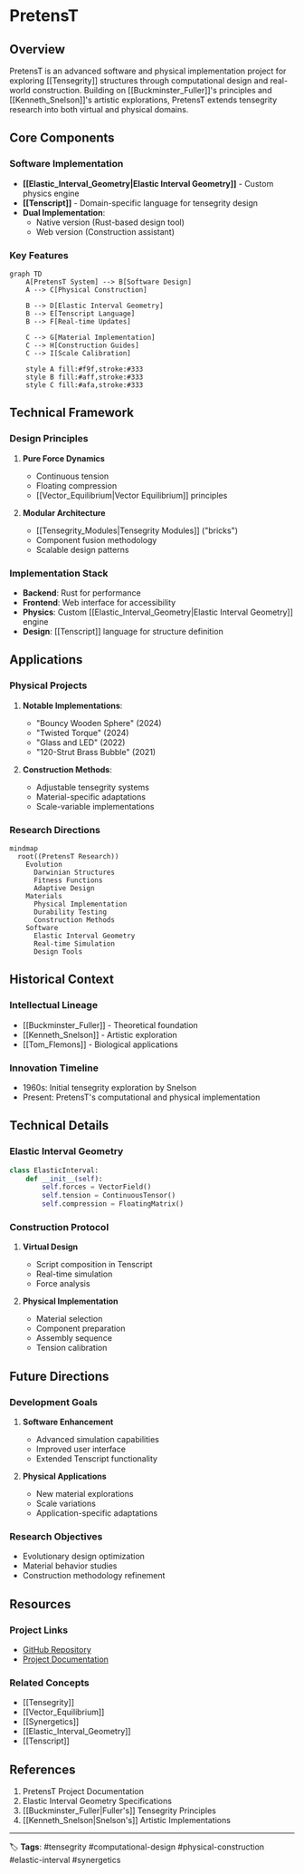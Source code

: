 # PretensT

## Overview
PretensT is an advanced software and physical implementation project for exploring [[Tensegrity]] structures through computational design and real-world construction. Building on [[Buckminster_Fuller]]'s principles and [[Kenneth_Snelson]]'s artistic explorations, PretensT extends tensegrity research into both virtual and physical domains.

## Core Components

### Software Implementation
- **[[Elastic_Interval_Geometry|Elastic Interval Geometry]]** - Custom physics engine
- **[[Tenscript]]** - Domain-specific language for tensegrity design
- **Dual Implementation**:
  - Native version (Rust-based design tool)
  - Web version (Construction assistant)

### Key Features
```mermaid
graph TD
    A[PretensT System] --> B[Software Design]
    A --> C[Physical Construction]
    
    B --> D[Elastic Interval Geometry]
    B --> E[Tenscript Language]
    B --> F[Real-time Updates]
    
    C --> G[Material Implementation]
    C --> H[Construction Guides]
    C --> I[Scale Calibration]
    
    style A fill:#f9f,stroke:#333
    style B fill:#aff,stroke:#333
    style C fill:#afa,stroke:#333
```

## Technical Framework

### Design Principles
1. **Pure Force Dynamics**
   - Continuous tension
   - Floating compression
   - [[Vector_Equilibrium|Vector Equilibrium]] principles

2. **Modular Architecture**
   - [[Tensegrity_Modules|Tensegrity Modules]] ("bricks")
   - Component fusion methodology
   - Scalable design patterns

### Implementation Stack
- **Backend**: Rust for performance
- **Frontend**: Web interface for accessibility
- **Physics**: Custom [[Elastic_Interval_Geometry|Elastic Interval Geometry]] engine
- **Design**: [[Tenscript]] language for structure definition

## Applications

### Physical Projects
1. **Notable Implementations**:
   - "Bouncy Wooden Sphere" (2024)
   - "Twisted Torque" (2024)
   - "Glass and LED" (2022)
   - "120-Strut Brass Bubble" (2021)

2. **Construction Methods**:
   - Adjustable tensegrity systems
   - Material-specific adaptations
   - Scale-variable implementations

### Research Directions
```mermaid
mindmap
  root((PretensT Research))
    Evolution
      Darwinian Structures
      Fitness Functions
      Adaptive Design
    Materials
      Physical Implementation
      Durability Testing
      Construction Methods
    Software
      Elastic Interval Geometry
      Real-time Simulation
      Design Tools
```

## Historical Context

### Intellectual Lineage
- [[Buckminster_Fuller]] - Theoretical foundation
- [[Kenneth_Snelson]] - Artistic exploration
- [[Tom_Flemons]] - Biological applications

### Innovation Timeline
- 1960s: Initial tensegrity exploration by Snelson
- Present: PretensT's computational and physical implementation

## Technical Details

### Elastic Interval Geometry
```python
class ElasticInterval:
    def __init__(self):
        self.forces = VectorField()
        self.tension = ContinuousTensor()
        self.compression = FloatingMatrix()
```

### Construction Protocol
1. **Virtual Design**
   - Script composition in Tenscript
   - Real-time simulation
   - Force analysis

2. **Physical Implementation**
   - Material selection
   - Component preparation
   - Assembly sequence
   - Tension calibration

## Future Directions

### Development Goals
1. **Software Enhancement**
   - Advanced simulation capabilities
   - Improved user interface
   - Extended Tenscript functionality

2. **Physical Applications**
   - New material explorations
   - Scale variations
   - Application-specific adaptations

### Research Objectives
- Evolutionary design optimization
- Material behavior studies
- Construction methodology refinement

## Resources

### Project Links
- [GitHub Repository](https://github.com/elastic-interval/tensegrity-lab)
- [Project Documentation](https://elastic-interval.github.io/pretenst/)

### Related Concepts
- [[Tensegrity]]
- [[Vector_Equilibrium]]
- [[Synergetics]]
- [[Elastic_Interval_Geometry]]
- [[Tenscript]]

## References
1. PretensT Project Documentation
2. Elastic Interval Geometry Specifications
3. [[Buckminster_Fuller|Fuller's]] Tensegrity Principles
4. [[Kenneth_Snelson|Snelson's]] Artistic Implementations

---

🏷️ **Tags**: #tensegrity #computational-design #physical-construction #elastic-interval #synergetics 